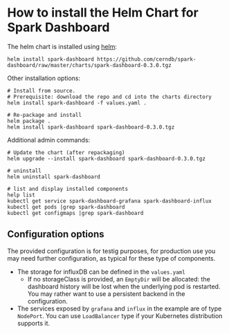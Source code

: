 # How to install the Helm Chart for Spark Dashboard

The helm chart is installed using [helm](https://helm.sh/docs/intro/quickstart/):
```
helm install spark-dashboard https://github.com/cerndb/spark-dashboard/raw/master/charts/spark-dashboard-0.3.0.tgz
```  

Other installation options:
 
```
# Install from source.
# Prerequisite: download the repo and cd into the charts directory
helm install spark-dashboard -f values.yaml .
```  

```
# Re-package and install
helm package .
helm install spark-dashboard spark-dashboard-0.3.0.tgz
```

Additional admin commands:
```
# Update the chart (after repackaging)
helm upgrade --install spark-dashboard spark-dashboard-0.3.0.tgz

# uninstall
helm uninstall spark-dashboard

# list and display installed components
help list
kubectl get service spark-dashboard-grafana spark-dashboard-influx
kubectl get pods |grep spark-dashboard
kubectl get configmaps |grep spark-dashboard
```

## Configuration options

The provided configuration is for testig purposes, for production use you may need further configuration, as typical for these type of components.
- The storage for influxDB can be defined in the `values.yaml`
  - If no storageClass is provided, an `EmptyDir` will be allocated: the dashboard history will be lost when the
   underlying pod is restarted. You may rather want to use a persistent backend in the configuration.
- The services exposed by `grafana` and `influx` in the example are of type `NodePort`. You can use `LoadBalancer` type if your Kubernetes distribution supports it.
